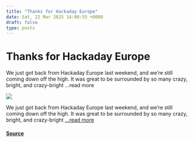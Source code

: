 ```yaml
---
title: "Thanks for Hackaday Europe"
date: Sat, 22 Mar 2025 14:00:55 +0000
draft: false
type: posts
---
```

# Thanks for Hackaday Europe





We just got back from Hackaday Europe last weekend, and we’re still coming down off the high. It was great to be surrounded by so many crazy, bright, and crazy-bright &#8230;read more

![](https://hackaday.com/wp-content/uploads/2025/03/DSCF5782.jpg?w=800)

We just got back from Hackaday Europe last weekend, and we’re still coming down off the high. It was great to be surrounded by so many crazy, bright, and crazy-bright […read more](https://hackaday.com/2025/03/22/thanks-for-hackaday-europe/)

#### [Source](https://hackaday.com/2025/03/22/thanks-for-hackaday-europe/)

